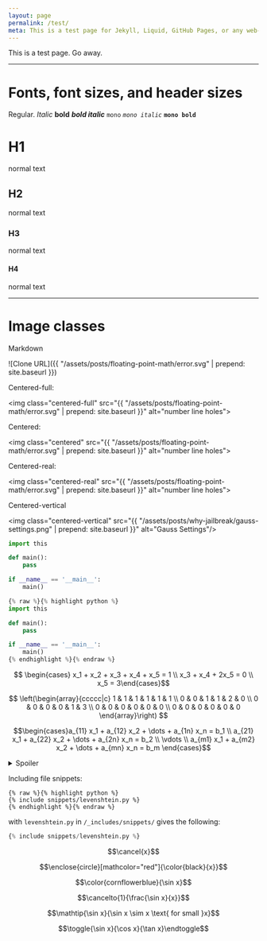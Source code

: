 ```yaml
---
layout: page
permalink: /test/
meta: This is a test page for Jekyll, Liquid, GitHub Pages, or any web-based technology I care to try.
---
```


This is a test page. Go away.

---

# Fonts, font sizes, and header sizes

Regular. *Italic* **bold** ***bold italic*** `mono` *`mono italic`* **`mono bold`**

# H1
normal text
## H2
normal text
### H3
normal text
#### H4
normal text

---

# Image classes

Markdown

![Clone URL]({{ "/assets/posts/floating-point-math/error.svg"  | prepend: site.baseurl }})

Centered-full:

<img class="centered-full" src="{{ "/assets/posts/floating-point-math/error.svg" | prepend: site.baseurl }}" alt="number line holes">

Centered:

<img class="centered" src="{{ "/assets/posts/floating-point-math/error.svg" | prepend: site.baseurl }}" alt="number line holes">

Centered-real:

<img class="centered-real" src="{{ "/assets/posts/floating-point-math/error.svg" | prepend: site.baseurl }}" alt="number line holes">

Centered-vertical

<img class="centered-vertical" src="{{ "/assets/posts/why-jailbreak/gauss-settings.png"  | prepend: site.baseurl }}" alt="Gauss Settings"/>


```python
import this

def main():
    pass

if __name__ == '__main__':
    main()
```


```python
{% raw %}{% highlight python %}
import this

def main():
    pass

if __name__ == '__main__':
    main()
{% endhighlight %}{% endraw %}
```

$$ \begin{cases} x_1 + x_2 + x_3 + x_4 + x_5 = 1 \\ x_3 + x_4 + 2x_5 = 0 \\ x_5 = 3\end{cases}$$

$$ \left(\begin{array}{ccccc|c} 1 & 1 & 1 & 1 & 1 & 1 \\ 0 & 0 & 1 & 1 & 2 & 0 \\ 0 & 0 & 0 & 0 & 1 & 3 \\ 0 & 0 & 0 & 0 & 0 & 0 \\ 0 & 0 & 0 & 0 & 0 & 0 \end{array}\right) $$

$$\begin{cases}a_{11} x_1 + a_{12} x_2 + \dots + a_{1n} x_n = b_1 \\ a_{21} x_1 + a_{22} x_2 + \dots + a_{2n} x_n = b_2 \\ \vdots \\ a_{m1} x_1 + a_{m2} x_2 +  \dots + a_{mn} x_n = b_m \end{cases}$$

<details>
    <summary>Spoiler</summary>
    <p>Everybody dies.</p>
</details>

Including file snippets:

```liquid
{% raw %}{% highlight python %}
{% include snippets/levenshtein.py %}
{% endhighlight %}{% endraw %}
```

with `levenshtein.py` in `/_includes/snippets/` gives the following:

```python
{% include snippets/levenshtein.py %}
```

$$\cancel{x}$$

$$\enclose{circle}[mathcolor="red"]{\color{black}{x}}$$

<!-- https://www.w3schools.com/colors/colors_names.asp -->

$$\color{cornflowerblue}{\sin x}$$

$$\cancelto{1}{\frac{\sin x}{x}}$$

$$\mathtip{\sin x}{\sin x \sim x \text{ for small }x}$$

$$\toggle{\sin x}{\cos x}{\tan x}\endtoggle$$
